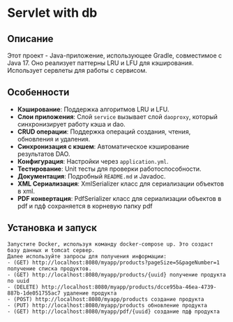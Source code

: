 # Servlet with db

## Описание
Этот проект - Java-приложение, использующее Gradle, совместимое с Java 17. Оно реализует паттерны LRU и LFU для кэширования.
Использует сервлеты для работы с сервисом.

## Особенности
- **Кэширование**: Поддержка алгоритмов LRU и LFU.
- **Слои приложения**: Слой `service` вызывает слой `daoproxy`, который синхронизирует работу кэша и dao.
- **CRUD операции**: Поддержка операций создания, чтения, обновления и удаления.
- **Синхронизация с кэшем**: Автоматическое кэширование результатов DAO.
- **Конфигурация**: Настройки через `application.yml`.
- **Тестирование**: Unit тесты для проверки работоспособности.
- **Документация**: Подробный `README.md` и Javadoc.
- **XML Сериализация**: XmlSerializer класс для сериализации объектов в xml.
- **PDF конвертация**: PdfSerializer класс для сериализации объектов в pdf и пдф сохраняется в корневую папку pdf

## Установка и запуск
    Запустите Docker, используя команду docker-compose up. Это создаст базу данных и tomcat сервер.
    Далее используйте запросы для получения информации: 
    - (GET) http://localhost:8080/myapp/products?pageSize=5&pageNumber=1 получение списка продуктов.
    - (GET) http://localhost:8080/myapp/products/{uuid} получение продукта по uuid
    - (DELETE) http://localhost:8080/myapp/products/dcce95ba-46ea-4739-887b-1de051755ac7 удаление продукта
    - (POST) http://localhost:8080/myapp/products создание продукта
    - (PUT) http://localhost:8080/myapp/products обновление продукта
    - (GET) http://localhost:8080/myapp/pdf/{uuid} создание пдф продукта
